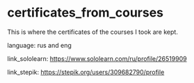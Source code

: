 # certificates_from_courses
This is where the certificates of the courses I took are kept.

language: rus and eng

link_sololearn: https://www.sololearn.com/ru/profile/26519909

link_stepik: https://stepik.org/users/309682790/profile
